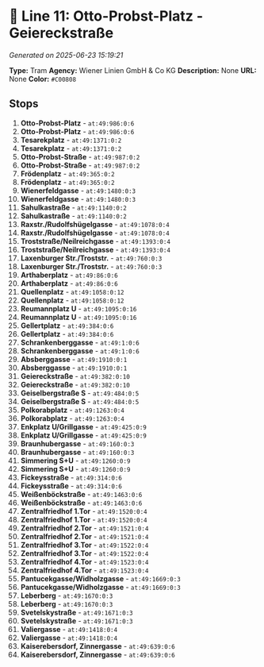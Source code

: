 # 🚊 Line 11: Otto-Probst-Platz - Geiereckstraße

*Generated on 2025-06-23 15:19:21*

**Type:** Tram
**Agency:** Wiener Linien GmbH & Co KG
**Description:** None
**URL:** None
**Color:** `#C00808`

## Stops

1. **Otto-Probst-Platz** - `at:49:986:0:6`
2. **Otto-Probst-Platz** - `at:49:986:0:6`
3. **Tesarekplatz** - `at:49:1371:0:2`
4. **Tesarekplatz** - `at:49:1371:0:2`
5. **Otto-Probst-Straße** - `at:49:987:0:2`
6. **Otto-Probst-Straße** - `at:49:987:0:2`
7. **Frödenplatz** - `at:49:365:0:2`
8. **Frödenplatz** - `at:49:365:0:2`
9. **Wienerfeldgasse** - `at:49:1480:0:3`
10. **Wienerfeldgasse** - `at:49:1480:0:3`
11. **Sahulkastraße** - `at:49:1140:0:2`
12. **Sahulkastraße** - `at:49:1140:0:2`
13. **Raxstr./Rudolfshügelgasse** - `at:49:1078:0:4`
14. **Raxstr./Rudolfshügelgasse** - `at:49:1078:0:4`
15. **Troststraße/Neilreichgasse** - `at:49:1393:0:4`
16. **Troststraße/Neilreichgasse** - `at:49:1393:0:4`
17. **Laxenburger Str./Troststr.** - `at:49:760:0:3`
18. **Laxenburger Str./Troststr.** - `at:49:760:0:3`
19. **Arthaberplatz** - `at:49:86:0:6`
20. **Arthaberplatz** - `at:49:86:0:6`
21. **Quellenplatz** - `at:49:1058:0:12`
22. **Quellenplatz** - `at:49:1058:0:12`
23. **Reumannplatz U** - `at:49:1095:0:16`
24. **Reumannplatz U** - `at:49:1095:0:16`
25. **Gellertplatz** - `at:49:384:0:6`
26. **Gellertplatz** - `at:49:384:0:6`
27. **Schrankenberggasse** - `at:49:1:0:6`
28. **Schrankenberggasse** - `at:49:1:0:6`
29. **Absberggasse** - `at:49:1910:0:1`
30. **Absberggasse** - `at:49:1910:0:1`
31. **Geiereckstraße** - `at:49:382:0:10`
32. **Geiereckstraße** - `at:49:382:0:10`
33. **Geiselbergstraße S** - `at:49:484:0:5`
34. **Geiselbergstraße S** - `at:49:484:0:5`
35. **Polkorabplatz** - `at:49:1263:0:4`
36. **Polkorabplatz** - `at:49:1263:0:4`
37. **Enkplatz U/Grillgasse** - `at:49:425:0:9`
38. **Enkplatz U/Grillgasse** - `at:49:425:0:9`
39. **Braunhubergasse** - `at:49:160:0:3`
40. **Braunhubergasse** - `at:49:160:0:3`
41. **Simmering S+U** - `at:49:1260:0:9`
42. **Simmering S+U** - `at:49:1260:0:9`
43. **Fickeysstraße** - `at:49:314:0:6`
44. **Fickeysstraße** - `at:49:314:0:6`
45. **Weißenböckstraße** - `at:49:1463:0:6`
46. **Weißenböckstraße** - `at:49:1463:0:6`
47. **Zentralfriedhof 1.Tor** - `at:49:1520:0:4`
48. **Zentralfriedhof 1.Tor** - `at:49:1520:0:4`
49. **Zentralfriedhof 2.Tor** - `at:49:1521:0:4`
50. **Zentralfriedhof 2.Tor** - `at:49:1521:0:4`
51. **Zentralfriedhof 3.Tor** - `at:49:1522:0:4`
52. **Zentralfriedhof 3.Tor** - `at:49:1522:0:4`
53. **Zentralfriedhof 4.Tor** - `at:49:1523:0:4`
54. **Zentralfriedhof 4.Tor** - `at:49:1523:0:4`
55. **Pantucekgasse/Widholzgasse** - `at:49:1669:0:3`
56. **Pantucekgasse/Widholzgasse** - `at:49:1669:0:3`
57. **Leberberg** - `at:49:1670:0:3`
58. **Leberberg** - `at:49:1670:0:3`
59. **Svetelskystraße** - `at:49:1671:0:3`
60. **Svetelskystraße** - `at:49:1671:0:3`
61. **Valiergasse** - `at:49:1418:0:4`
62. **Valiergasse** - `at:49:1418:0:4`
63. **Kaiserebersdorf, Zinnergasse** - `at:49:639:0:6`
64. **Kaiserebersdorf, Zinnergasse** - `at:49:639:0:6`